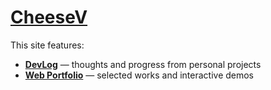 <h1><a href="https://cheesedongjin.github.io/CheeseV/" target="_blank" rel="noopener noreferrer">CheeseV</a></h1>

<p>This site features:</p>
<ul>
  <li><strong><a href="https://cheesedongjin.github.io/CheeseV/devlog" target="_blank" rel="noopener noreferrer">DevLog</a></strong> — thoughts and progress from personal projects</li>
  <li><strong><a href="https://cheesedongjin.github.io/CheeseV/portfolio" target="_blank" rel="noopener noreferrer">Web Portfolio</a></strong> — selected works and interactive demos</li>
</ul>
